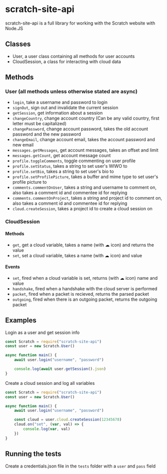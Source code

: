 # scratch-site-api

scratch-site-api is a full library for working with the Scratch website with Node.JS

## Classes

- User, a user class containing all methods for user accounts
- CloudSession, a class for interacting with cloud data

## Methods

### User (all methods unless otherwise stated are async)
- `login`, take a username and password to login
- `signOut`, sign out and invalidate the current session
- `getSession`, get information about a session
- `changeCountry`, change account country (Can be any valid country, first letter must be capitalized)
- `changePassword`, change account password, takes the old account password and the new password
- `changeEmail`, change account email, takes the account password and new email
- `messages.getMessages`, get account messages, takes an offset and limit
- `messages.getCount`, get account message count
- `profile.toggleComments`, toggle commenting on user profile
- `profile.setStatus`, takes a string to set user's WIWO to
- `profile.setBio`, takes a string to set user's bio to
- `profile.setProfilePicture`, takes a buffer and mime type to set user's profile picture to
- `comments.commentOnUser`, takes a string and username to comment on, also takes a comment id and commentee id for replying
- `comments.commentOnProject`, takes a string and project id to comment on, also takes a comment id and commentee id for replying
- `cloud.createSession`, takes a project id to create a cloud session on

### CloudSession

#### Methods
- `get`, get a cloud variable, takes a name (with ☁ icon) and returns the value
- `set`, set a cloud variable, takes a name (with ☁ icon) and value

#### Events
- `set`, fired when a cloud variable is set, returns (with ☁ icon) name and value
- `handshake`, fired when a handshake with the cloud server is performed
- `packet`, fired when a packet is recieved, returns the parsed packet
- `outgoing`, fired when there is an outgoing packet, returns the outgoing packet

## Examples

Login as a user and get session info

```javascript
const Scratch = require("scratch-site-api")
const user = new Scratch.User()

async function main() {
    await user.login("username", "password")

    console.log(await user.getSession().json)
}
```

Create a cloud session and log all variables

```javascript
const Scratch = require("scratch-site-api")
const user = new Scratch.User()

async function main() {
    await user.login("username", "password")

    const cloud = user.cloud.createSession(12345678)
    cloud.on("set", (var, val) => {
        console.log(var, val)
    })
}
```

## Running the tests

Create a credentials.json file in the `tests` folder with a `user` and `pass` field